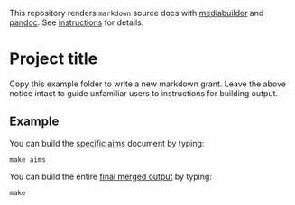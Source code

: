 This repository renders `markdown` source docs with
[mediabuilder](https://github.com/nsheff/mediabuilder) and
[pandoc](https://pandoc.org/). See
[instructions](mediabuilder_instructions.md) for details.

# Project title

Copy this example folder to write a new markdown grant. Leave the above notice
intact to guide unfamiliar users to instructions for building output.

## Example

You can build the [specific aims](/src/specific_aims.md) document by typing:

```
make aims
```

You can build the entire [final merged output](/output/merged.pdf) by typing:

```
make
```

